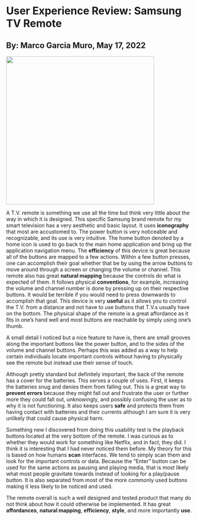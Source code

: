 # User Experience Review: Samsung TV Remote
## By: Marco Garcia Muro, May 17, 2022
<img src="https://ae01.alicdn.com/kf/H03c1f5deab944228af06aa70eb0fe16ae/Remote-Controller-BN59-01303A-Remote-Control-For-Samsung-TV-UE43NU7170-UE40NU7199-UE50NU7095-Remote-Controllers.jpg_Q90.jpg_.webp" width="400"/>

A T.V. remote is something we use all the time but think very little about the way in which it is designed. This specific Samsung brand remote for my smart television has a very aesthetic and basic layout. It uses **iconography** that most are accustomed to. The power button is very noticeable and recognizable, and its use is very intuitive. The home button denoted by a home icon is used to go back to the main home application and bring up the application navigation menu. The **efficiency** of this device is great because all of the buttons are mapped to a few actions. Within a few button presses, one can accomplish their goal whether that be by using the arrow buttons to move around through a screen or changing the volume or channel. This remote also has great **natural mapping** because the controls do what is expected of them. It follows physical **conventions**, for example, increasing the volume and channel number is done by pressing up on their respective buttons. It would be terrible if you would need to press downwards to accomplish that goal. This device is very **useful** as it allows you to control the T.V. from a distance and not have to use buttons that T.V.s usually have on the bottom. The physical shape of the remote is a great affordance as it fits in one’s hand well and most buttons are reachable by simply using one’s thumb. 

A small detail I noticed but a nice feature to have is, there are small grooves along the important buttons like the power button, and to the sides of the volume and channel buttons. Perhaps this was added as a way to help certain individuals locate important controls without having to physically see the remote but instead use their sense of touch. 

Although pretty standard but definitely important, the back of the remote has a cover for the batteries. This serves a couple of uses. First, it keeps the batteries snug and denies them from falling out. This is a great way to **prevent errors** because they might fall out and frustrate the user or further more they could fall out, unknowingly, and possibly confusing the user as to why it is not functioning. It also keeps users **safe** and protects them from having contact with batteries and their currents although I am sure it is very unlikely that could cause physical harm. 

Something new I discovered from doing this usability test is the playback buttons located at the very bottom of the remote. I was curious as to whether they would work for something like Netflix, and in fact, they did. I think it is interesting that I had never noticed them before. My theory for this is based on how humans **scan** interfaces. We tend to simply scan them and look for the important controls or data. Because the “Enter” button can be used for the same actions as pausing and playing media, that is most likely what most people gravitate towards instead of looking for a play/pause button. It is also separated from most of the more commonly used buttons making it less likely to be noticed and used. 

The remote overall is such a well designed and tested product that many do not think about how it could otherwise be implemented. It has great **affordances**, **natural mapping**, **efficiency**, **style**, and more importantly **use**. 
